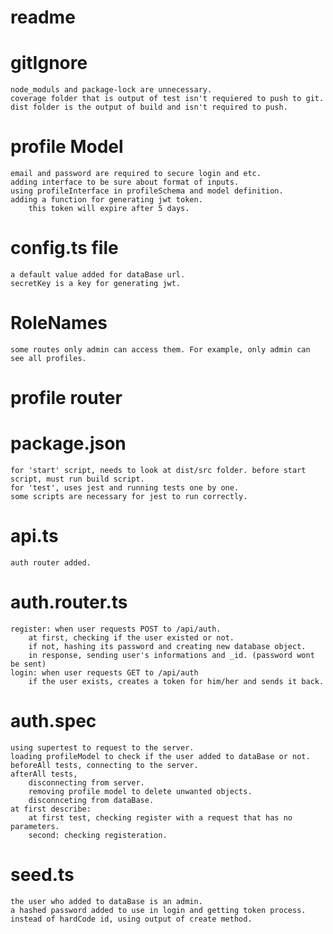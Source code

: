 # readme
# gitIgnore
    node_moduls and package-lock are unnecessary.
    coverage folder that is output of test isn't requiered to push to git.
    dist folder is the output of build and isn't required to push.
# profile Model
    email and password are required to secure login and etc.
    adding interface to be sure about format of inputs.
    using profileInterface in profileSchema and model definition.
    adding a function for generating jwt token.
        this token will expire after 5 days.

# config.ts file
    a default value added for dataBase url.
    secretKey is a key for generating jwt.

# RoleNames
    some routes only admin can access them. For example, only admin can see all profiles.

# profile router
    

# package.json 
    
    for 'start' script, needs to look at dist/src folder. before start script, must run build script.
    for 'test', uses jest and running tests one by one.
    some scripts are necessary for jest to run correctly.

# api.ts 
    auth router added.

# auth.router.ts
    register: when user requests POST to /api/auth.
        at first, checking if the user existed or not.
        if not, hashing its password and creating new database object.
        in response, sending user's informations and _id. (password wont be sent)
    login: when user requests GET to /api/auth
        if the user exists, creates a token for him/her and sends it back.

# auth.spec
    using supertest to request to the server.
    loading profileModel to check if the user added to dataBase or not.
    beforeAll tests, connecting to the server.
    afterAll tests, 
        disconnecting from server.
        removing profile model to delete unwanted objects.
        disconnceting from dataBase.
    at first describe:
        at first test, checking register with a request that has no parameters.
        second: checking registeration.

# seed.ts
    the user who added to dataBase is an admin.
    a hashed password added to use in login and getting token process.
    instead of hardCode id, using output of create method.

